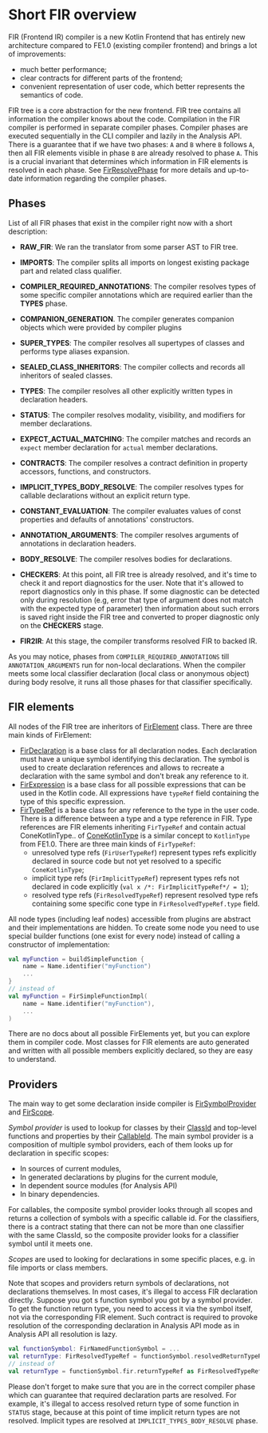# Short FIR overview

FIR (Frontend IR) compiler is a new Kotlin Frontend that has entirely new architecture compared to FE1.0 (existing compiler frontend) and brings a lot of improvements:
- much better performance;
- clear contracts for different parts of the frontend;
- convenient representation of user code, which better represents the semantics of code.

FIR tree is a core abstraction for the new frontend. FIR tree contains all information the compiler knows about the code. Compilation in the
FIR compiler is performed in separate compiler phases. Compiler phases are executed sequentially in the CLI compiler and lazily in the Analysis API.
There is a guarantee that if we have two phases: `A` and `B` where `B` follows `A`, then all FIR elements visible in phase `B` are already resolved to phase `A`. 
This is a crucial invariant that determines which information in FIR elements is resolved in each phase.
See [FirResolvePhase](../../compiler/fir/tree/src/org/jetbrains/kotlin/fir/declarations/FirResolvePhase.kt) for more details and up-to-date information regarding the compiler phases.

## Phases
List of all FIR phases that exist in the compiler right now with a short description:
- **RAW_FIR**: We ran the translator from some parser AST to FIR tree.
- **IMPORTS**: The compiler splits all imports on longest existing package part and related class qualifier.
- **COMPILER_REQUIRED_ANNOTATIONS**: The compiler resolves types of some specific compiler annotations which are required earlier than the **TYPES** phase.
- **COMPANION_GENERATION**. The compiler generates companion objects which were provided by compiler plugins
- **SUPER_TYPES**: The compiler resolves all supertypes of classes and performs type aliases expansion. 
- **SEALED_CLASS_INHERITORS**: The compiler collects and records all inheritors of sealed classes.
- **TYPES**: The compiler resolves all other explicitly written types in declaration headers.
- **STATUS**: The compiler resolves modality, visibility, and modifiers for member declarations.
- **EXPECT_ACTUAL_MATCHING**: The compiler matches and records an `expect` member declaration for `actual` member declarations.
- **CONTRACTS**: The compiler resolves a contract definition in property accessors, functions, and constructors.
- **IMPLICIT_TYPES_BODY_RESOLVE**: The compiler resolves types for callable declarations without an explicit return type.
- **CONSTANT_EVALUATION**: The compiler evaluates values of const properties and defaults of annotations' constructors.
- **ANNOTATION_ARGUMENTS**: The compiler resolves arguments of annotations in declaration headers.
- **BODY_RESOLVE**: The compiler resolves bodies for declarations.
- **CHECKERS**: At this point, all FIR tree is already resolved, and it's time to check it and report diagnostics for the user.
  Note that it's allowed to report diagnostics only in this phase. If some diagnostic can be detected only during resolution (e.g, error
  that type of argument does not match with the expected type of parameter) then information about such errors is saved right inside the FIR tree
  and converted to proper diagnostic only on the **CHECKERS** stage.

- **FIR2IR**: At this stage, the compiler transforms resolved FIR to backed IR.

As you may notice, phases from `COMPILER_REQUIRED_ANNOTATIONS` till `ANNOTATION_ARGUMENTS` run for non-local declarations.
When the compiler meets some local classifier declaration (local class or anonymous object) during body resolve,
it runs all those phases for that classifier specifically.

## FIR elements

All nodes of the FIR tree are inheritors
of [FirElement](https://github.com/JetBrains/kotlin/blob/master/compiler/fir/tree/gen/org/jetbrains/kotlin/fir/FirElement.kt) class.
There are three main kinds of FirElement:

- [FirDeclaration](https://github.com/JetBrains/kotlin/blob/master/compiler/fir/tree/gen/org/jetbrains/kotlin/fir/declarations/FirDeclaration.kt) is a base class for all declaration nodes. Each declaration must have a unique symbol identifying this declaration. The symbol is used to create declaration references and allows to recreate a declaration with the same symbol and don't break any reference to it.
- [FirExpression](https://github.com/JetBrains/kotlin/blob/master/compiler/fir/tree/gen/org/jetbrains/kotlin/fir/expressions/FirExpression.kt) is a base class for all possible expressions that can be used in the Kotlin code. All expressions have `typeRef` field containing the type of this
  specific expression.
- [FirTypeRef](https://github.com/JetBrains/kotlin/blob/master/compiler/fir/tree/gen/org/jetbrains/kotlin/fir/types/FirTypeRef.kt) is a base class for any reference to the type in the user code. There is a difference between a type and a type reference in FIR. Type references are FIR elements inheriting `FirTypeRef` and contain actual ConeKotlinType..
  of [ConeKotlinType](https://github.com/JetBrains/kotlin/blob/master/compiler/fir/cones/src/org/jetbrains/kotlin/fir/types/ConeTypes.kt) is a similar concept to `KotlinType` from FE1.0. There are three main kinds of `FirTypeRef`:
    - unresolved type refs (`FirUserTypeRef`) represent types refs explicitly declared in source code but not yet resolved to a specific `ConeKotlinType`;
    - implicit type refs (`FirImplicitTypeRef`) represent types refs not declared in code explicitly (`val x /*: FirImplicitTypeRef*/ = 1`);
    - resolved type refs (`FirResolvedTypeRef`) represent resolved type refs containing some specific cone type in `FirResolvedTypeRef.type`
      field.

All node types (including leaf nodes) accessible from plugins are abstract and their implementations are hidden. To create some
node you need to use special builder functions (one exist for every node) instead of calling a constructor of implementation:

```kotlin
val myFunction = buildSimpleFunction {
    name = Name.identifier("myFunction")
    ...
}
// instead of
val myFunction = FirSimpleFunctionImpl(
    name = Name.identifier("myFunction"),
    ...
)
```

There are no docs about all possible FirElements yet, but you can explore them in compiler code. Most classes for FIR elements are auto
generated and written with all possible members explicitly declared, so they are easy to understand.

## Providers

The main way to get some declaration inside compiler is [FirSymbolProvider](https://github.com/JetBrains/kotlin/blob/master/compiler/fir/providers/src/org/jetbrains/kotlin/fir/resolve/providers/FirSymbolProvider.kt)
and [FirScope](https://github.com/JetBrains/kotlin/blob/master/compiler/fir/tree/src/org/jetbrains/kotlin/fir/scopes/FirScope.kt).

_Symbol provider_ is used to lookup for classes by their [ClassId](https://github.com/JetBrains/kotlin/blob/mastercore/compiler.common/src/org/jetbrains/kotlin/name/ClassId.java) and top-level functions and properties by
their [CallableId](https://github.com/JetBrains/kotlin/blob/master/core/compiler.common/src/org/jetbrains/kotlin/name/CallableId.kt).
The main symbol provider is a composition of multiple symbol providers, each of them looks up for declaration in specific scopes:
- In sources of current modules,
- In generated declarations by plugins for the current module,
- In dependent source modules (for Analysis API)
- In binary dependencies.

For callables, the composite symbol provider looks through all scopes and returns a collection of symbols with a specific callable id. For the
classifiers, there is a contract stating that there can not be more than one classifier with the same ClassId, so the composite provider looks for a
classifier symbol until it meets one.

_Scopes_ are used to looking for declarations in some specific places, e.g. in file imports or class members.

Note that scopes and providers return symbols of declarations, not declarations themselves. In most cases, it's illegal to access FIR
declaration directly. Suppose you got s function symbol you got by a symbol provider. To get the function return type, you need to access it
via the symbol itself, not via the corresponding FIR element. Such contract is required to provoke resolution of the corresponding declaration in Analysis API mode as in Analysis API all resolution is lazy.

```kotlin
val functionSymbol: FirNamedFunctionSymbol = ...
val returnType: FirResolvedTypeRef = functionSymbol.resolvedReturnTypeRef
// instead of
val returnType = functionSymbol.fir.returnTypeRef as FirResolvedTypeRef
```

Please don't forget to make sure that you are in the correct compiler phase which can guarantee that required declaration parts are resolved. For example, it's illegal to access resolved return type of some function in `STATUS` stage, because at this point of time implicit return types are not
resolved. Implicit types are resolved at `IMPLICIT_TYPES_BODY_RESOLVE` phase.